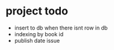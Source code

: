 # project todo


- insert to db when there isnt row in db
- indexing by book id
- publish date issue
